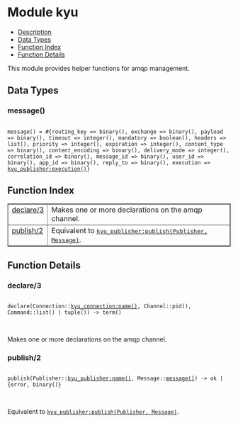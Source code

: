 

# Module kyu #
* [Description](#description)
* [Data Types](#types)
* [Function Index](#index)
* [Function Details](#functions)

This module provides helper functions
for amqp management.

<a name="types"></a>

## Data Types ##




### <a name="type-message">message()</a> ###


<pre><code>
message() = #{routing_key =&gt; binary(), exchange =&gt; binary(), payload =&gt; binary(), timeout =&gt; integer(), mandatory =&gt; boolean(), headers =&gt; list(), priority =&gt; integer(), expiration =&gt; integer(), content_type =&gt; binary(), content_encoding =&gt; binary(), delivery_mode =&gt; integer(), correlation_id =&gt; binary(), message_id =&gt; binary(), user_id =&gt; binary(), app_id =&gt; binary(), reply_to =&gt; binary(), execution =&gt; <a href="kyu_publisher.md#type-execution">kyu_publisher:execution()</a>}
</code></pre>

<a name="index"></a>

## Function Index ##


<table width="100%" border="1" cellspacing="0" cellpadding="2" summary="function index"><tr><td valign="top"><a href="#declare-3">declare/3</a></td><td>Makes one or more declarations on the amqp channel.</td></tr><tr><td valign="top"><a href="#publish-2">publish/2</a></td><td>Equivalent to <a href="kyu_publisher.md#publish-2"><tt>kyu_publisher:publish(Publisher, Message)</tt></a>.</td></tr></table>


<a name="functions"></a>

## Function Details ##

<a name="declare-3"></a>

### declare/3 ###

<pre><code>
declare(Connection::<a href="kyu_connection.md#type-name">kyu_connection:name()</a>, Channel::pid(), Command::list() | tuple()) -&gt; term()
</code></pre>
<br />

Makes one or more declarations on the amqp channel.

<a name="publish-2"></a>

### publish/2 ###

<pre><code>
publish(Publisher::<a href="kyu_publisher.md#type-name">kyu_publisher:name()</a>, Message::<a href="#type-message">message()</a>) -&gt; ok | {error, binary()}
</code></pre>
<br />

Equivalent to [`kyu_publisher:publish(Publisher, Message)`](kyu_publisher.md#publish-2).

